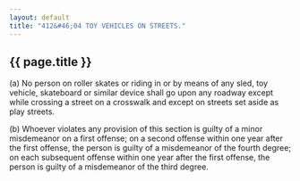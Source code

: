 ```yaml
---
layout: default 
title: "412&#46;04 TOY VEHICLES ON STREETS."
---
```


{{ page.title }}
----------------

​(a) No person on roller skates or riding in or by means of any sled,
toy vehicle, skateboard or similar device shall go upon any roadway
except while crossing a street on a crosswalk and except on streets set
aside as play streets.

​(b) Whoever violates any provision of this section is guilty of a minor
misdemeanor on a first offense; on a second offense within one year
after the first offense, the person is guilty of a misdemeanor of the
fourth degree; on each subsequent offense within one year after the
first offense, the person is guilty of a misdemeanor of the third
degree.
